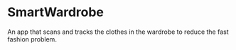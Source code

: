 # SmartWardrobe
An app that scans and tracks the clothes in the wardrobe to reduce the fast fashion problem. 
